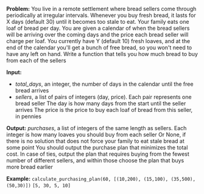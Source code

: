 **Problem:**
You live in a remote settlement where bread sellers come through periodically at irregular
intervals. Whenever you buy fresh bread, it lasts for X days (default 30) until it becomes too stale to eat.
Your family eats one loaf of bread per day.
You are given a calendar of when the bread sellers will be arriving over the coming days and the
price each bread seller will charge per loaf. You currently have Y (default 10) fresh loaves, and at the end
of the calendar you'll get a bunch of free bread, so you won't need to have any left on hand.
Write a function that tells you how much bread to buy from each of the sellers

**Input:**
* *total_days*, an integer, the number of days in the calendar until the free bread arrives
* *sellers*, a list of pairs of integers (day, price). Each pair represents one bread seller
The day is how many days from the start until the seller arrives
The price is the price to buy each loaf of bread from this seller, in pennies

**Output:**
*purchases*, a list of integers of the same length as sellers. Each integer is how many
loaves you should buy from each seller
Or None, if there is no solution that does not force your family to eat stale bread at some point
You should output the purchase plan that minimizes the total cost. In case of ties, output the
plan that requires buying from the fewest number of different sellers, and within those choose
the plan that buys more bread earlier

**Example:**
`calculate_purchasing_plan(60, [(10,200), (15,100), (35,500), (50,30)])`
`[5, 30, 5, 10]`
